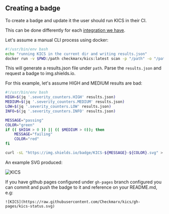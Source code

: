 ## Creating a badge

To create a badge and update it the user should run KICS in their CI.

This can be done differently for each [integration we have](https://docs.kics.io/1.3.1/integrations/).

Let's assume a manual CLI process using docker:
```bash
#!/usr/bin/env bash
echo "running KICS in the current dir and writing results.json"
docker run -v $PWD:/path checkmarx/kics:latest scan -p "/path" -o "/path/"
```

This will generate a results.json file under `path`.
Parse the `results.json` and request a badge to img.shields.io.

For this example, let's assume HIGH and MEDIUM results are bad:
```bash
#!/usr/bin/env bash
HIGH=$(jq '.severity_counters.HIGH' results.json)
MEDIUM=$(jq '.severity_counters.MEDIUM' results.json)
LOW=$(jq '.severity_counters.LOW' results.json)
INFO=$(jq '.severity_counters.INFO' results.json)

MESSAGE="passing"
COLOR="green"
if (( $HIGH > 0 )) || (( $MEDIUM > 0)); then
    MESSAGE="failing"
    COLOR="red"
fi

curl -sL "https://img.shields.io/badge/KICS-${MESSAGE}-${COLOR}.svg" > kics-status.svg
```

An example SVG produced:

![KICS](https://img.shields.io/badge/KICS-passing-green.svg)

If you have github pages configured under `gh-pages` branch configured you can commit and push the badge to it and reference on your README.md, e.g:

`![KICS](https://raw.githubusercontent.com/Checkmarx/kics/gh-pages/kics-status.svg)`
